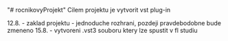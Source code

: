 "# rocnikovyProjekt" 
Cilem projektu je vytvorit vst plug-in

12.8. - zaklad projektu - jednoduche rozhrani, pozdeji pravdebodobne bude zmeneno
15.8. - vytvoreni .vst3 souboru ktery lze spustit v fl studiu
